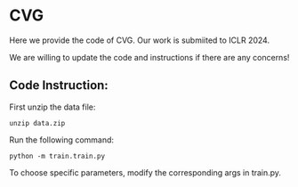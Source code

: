 # CVG

Here we provide the code of CVG. Our work is submiited to ICLR 2024. 

We are willing to update the code and instructions if there are any concerns!

## Code Instruction:

First unzip the data file:

```
unzip data.zip
```


Run the following command:

```
python -m train.train.py
```

To choose specific parameters, modify the corresponding args in train.py.
